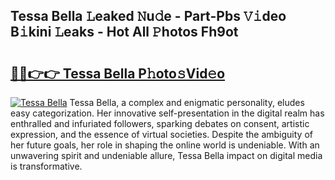 ## Tessa Bella 𝙻eaked 𝙽u𝚍e - Part-Pbs 𝚅𝚒deo B𝚒kini 𝙻eaks - Hot All 𝙿hotos Fh9ot

# <h2><a href="http://ld3atcr.urlbe.top/?page=Tessa+Bella">🔗🔗👉👉 Tessa Bella P𝚑oto𝚜Vid𝚎o</a></h2>

[![Tessa Bella](https://i.imgur.com/eBuTRDB.gif)](http://ld3atcr.urlbe.top/?page=Tessa+Bella)
Tessa Bella, a complex and enigmatic personality, eludes easy categorization. Her innovative self-presentation in the digital realm has enthralled and infuriated followers, sparking debates on consent, artistic expression, and the essence of virtual societies. Despite the ambiguity of her future goals, her role in shaping the online world is undeniable. With an unwavering spirit and undeniable allure, Tessa Bella impact on digital media is transformative.

